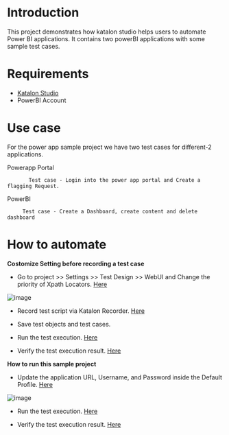 # Introduction

This project demonstrates how katalon studio helps users to automate Power BI applications. It contains two powerBI applications with some sample test cases.

# Requirements

* [Katalon Studio][KS]
* PowerBI Account

# Use case

For the power app sample project we have two test cases for different-2 applications.

Powerapp Portal

           Test case - Login into the power app portal and Create a flagging Request.
           
PowerBI

         Test case - Create a Dashboard, create content and delete dashboard

# How to automate

**Costomize Setting before recording a test case**

* Go to project >> Settings >> Test Design >> WebUI and Change the priority of Xpath Locators. [Here][1]

![image](https://user-images.githubusercontent.com/84115288/214218084-b99e47c5-be63-49ad-89c2-fb4bcbcebb83.png)

* Record test script via Katalon Recorder. [Here][3]

* Save test objects and test cases.

* Run the test execution. [Here][5]

* Verify the test execution result. [Here][6]

**How to run this sample project**

* Update the application URL, Username, and Password inside the Default Profile. [Here][4]

![image](https://user-images.githubusercontent.com/84115288/215413135-6114c037-3f99-4a33-9b52-9805ab15628c.png)

* Run the test execution. [Here][5]

* Verify the test execution result. [Here][6]


[1]: <https://docs.katalon.com/docs/maintain/self-healing-tests-in-katalon-studio#configure-test-design> "Here"
[3]: <https://docs.katalon.com/docs/author/record-and-spy/webui-record-and-spy-utilities/record-web-utility-in-katalon-studio#record-a-new-test-case> "Here"
[4]: <https://docs.katalon.com/docs/author/data-driven-testing/global-variables-and-execution-profile#execution-profile> "Here"
[5]: <https://docs.katalon.com/docs/execute/execute-tests-with-katalon-studio/execute-tests-with-katalon-studio-overview#ariaid-title1> "Here"
[6]: <https://docs.katalon.com/docs/analyze/reports/view-test-reports/view-test-reports-in-katalon-testops/view-test-results-and-execution-logs-in-katalon-testops#ariaid-title1> "Here"
[KS]: <https://docs.katalon.com/docs/get-started/katalon-studio-installation/install-katalon-studio-on-macoswindows#download-katalon-studio> "Katalon Studio"
